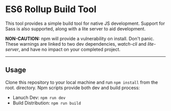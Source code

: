 # ES6 Rollup Build Tool
This tool provides a simple build tool for native JS development. Support for Sass is also supported, along with a lite server to aid development.

**NON-CAUTION:** npm will provide a vulnerability on install.  Don't panic.  These warnings are linked to two dev dependencies, *watch-cli* and *lite-server*, and have no impact on your completed project.

---

## Usage
Clone this repository to your local machine and run `npm install` from the root. directory.  Npm scripts provide both dev and build process:
- Lanuch Dev: `npm run dev`
- Build Distribution: `npm run build`


